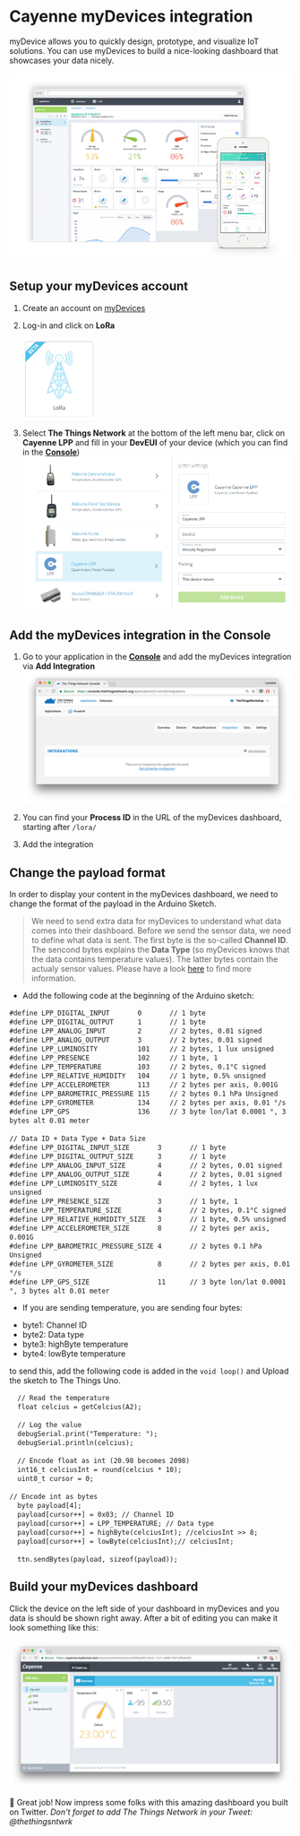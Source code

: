 # Cayenne myDevices integration

myDevice allows you to quickly design, prototype, and visualize IoT solutions. You can use myDevices to build a nice-looking dashboard that showcases your data nicely.

![myDevices-dashboard](media/dashboard-mydevices.png)


## Setup your myDevices account

1.  Create an account on [myDevices](https://mydevices.com/)
2.  Log-in and click on **LoRa**
	
	<img src="media/myDevices-lora.png" width="130">
3.  Select **The Things Network** at the bottom of the left menu bar, click on **Cayenne LPP** and fill in your **DevEUI** of your device (which you can find in the [**Console**](https://console.thethingsnetwork.org/applications))
	![add-device](media/cayenne-add-device.png)


## Add the myDevices integration in the Console

1.  Go to your application in the [**Console**](https://console.thethingsnetwork.org/applications) and add the myDevices integration via **Add Integration**
	![myDevices-dashboard](media/integrations.png) 

2.  You can find your **Process ID** in the URL of the myDevices dashboard, starting after `/lora/`
3.  Add the integration


## Change the payload format 

In order to display your content in the myDevices dashboard, we need to change the format of the payload in the Arduino Sketch.

> We need to send extra data for myDevices to understand what data comes into their dashboard. Before we send the sensor data, we need to define what data is sent. The first byte is the so-called **Channel ID**. The sencond bytes explains the **Data Type** (so myDevices knows that the data contains temperature values). The latter bytes contain the actualy sensor values.
 Please have a look [here](https://mydevices.com/cayenne/docs/#lora-cayenne-low-power-payload) to find more information.
 
 
*  Add the following code at the beginning of the Arduino sketch:

```
#define LPP_DIGITAL_INPUT       0       // 1 byte
#define LPP_DIGITAL_OUTPUT      1       // 1 byte
#define LPP_ANALOG_INPUT        2       // 2 bytes, 0.01 signed
#define LPP_ANALOG_OUTPUT       3       // 2 bytes, 0.01 signed
#define LPP_LUMINOSITY          101     // 2 bytes, 1 lux unsigned
#define LPP_PRESENCE            102     // 1 byte, 1
#define LPP_TEMPERATURE         103     // 2 bytes, 0.1°C signed
#define LPP_RELATIVE_HUMIDITY   104     // 1 byte, 0.5% unsigned
#define LPP_ACCELEROMETER       113     // 2 bytes per axis, 0.001G
#define LPP_BAROMETRIC_PRESSURE 115     // 2 bytes 0.1 hPa Unsigned
#define LPP_GYROMETER           134     // 2 bytes per axis, 0.01 °/s
#define LPP_GPS                 136     // 3 byte lon/lat 0.0001 °, 3 bytes alt 0.01 meter

// Data ID + Data Type + Data Size
#define LPP_DIGITAL_INPUT_SIZE       3       // 1 byte
#define LPP_DIGITAL_OUTPUT_SIZE      3       // 1 byte
#define LPP_ANALOG_INPUT_SIZE        4       // 2 bytes, 0.01 signed
#define LPP_ANALOG_OUTPUT_SIZE       4       // 2 bytes, 0.01 signed
#define LPP_LUMINOSITY_SIZE          4       // 2 bytes, 1 lux unsigned
#define LPP_PRESENCE_SIZE            3       // 1 byte, 1
#define LPP_TEMPERATURE_SIZE         4       // 2 bytes, 0.1°C signed
#define LPP_RELATIVE_HUMIDITY_SIZE   3       // 1 byte, 0.5% unsigned
#define LPP_ACCELEROMETER_SIZE       8       // 2 bytes per axis, 0.001G
#define LPP_BAROMETRIC_PRESSURE_SIZE 4       // 2 bytes 0.1 hPa Unsigned
#define LPP_GYROMETER_SIZE           8       // 2 bytes per axis, 0.01 °/s
#define LPP_GPS_SIZE                 11      // 3 byte lon/lat 0.0001 °, 3 bytes alt 0.01 meter
```

*  If you are sending temperature, you are sending four bytes:
  - byte1: Channel ID
  - byte2: Data type
  - byte3: highByte temperature
  - byte4: lowByte temperature
	
	
  to send this, add the following code is added in the `void loop()` and Upload the sketch to The Things Uno.

```
  // Read the temperature
  float celcius = getCelcius(A2);

  // Log the value
  debugSerial.print("Temperature: ");
  debugSerial.println(celcius);

  // Encode float as int (20.98 becomes 2098)
  int16_t celciusInt = round(celcius * 10);
  uint8_t cursor = 0;

// Encode int as bytes
  byte payload[4];
  payload[cursor++] = 0x03; // Channel ID
  payload[cursor++] = LPP_TEMPERATURE; // Data type
  payload[cursor++] = highByte(celciusInt); //celciusInt >> 8;
  payload[cursor++] = lowByte(celciusInt);// celciusInt;
  
  ttn.sendBytes(payload, sizeof(payload));
```

## Build your myDevices dashboard
Click the device on the left side of your dashboard in myDevices and you data is should be shown right away. After a bit of editing you can make it look something like this:

![myDevices-dashboard](media/mydevices-data.png) 


🎉 Great job! Now impress some folks with this amazing dashboard you built on Twitter. *Don't forget to add The Things Network in your Tweet: @thethingsntwrk*
